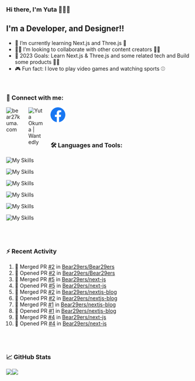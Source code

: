 ### Hi there, I'm Yuta 🤟🏻🐻

## I'm a Developer, and Designer!!

- 🌱 I’m currently learning Next.js and Three.js 🤣
- 👬🏻 I’m looking to collaborate with other content creators 👋🏻
- 🥅 2023 Goals: Learn Next.js & Three.js and some related tech and Build some products 💪🏻
- 🎮 Fun fact: I love to play video games and watching sports ⚾️

<br />

### :wave: Connect with me:

[<img align="left" alt="bear27kuma.com" width="40px" src="https://user-images.githubusercontent.com/39920490/156489586-f125813b-e344-46d6-9306-f5786684b976.jpg" style="margin-right: 20px;" />](https://bear29ers.github.io/)
[<img align="left" alt="Yuta Okuma | Wantedly" width="40px" src="https://user-images.githubusercontent.com/39920490/156489528-fdc520d6-10f1-43b6-8bf8-fadf8dcf1a90.jpg" style="margin-right: 20px;" />](https://www.wantedly.com/id/yuta_okuma_b)
[<img align="left" alt="Yuta Okuma | Facebook" width="40px" src="https://github.com/github/explore/blob/main/topics/facebook/facebook.png?raw=true" style="margin-right: 20px;" />](https://www.facebook.com/kumakuma1129/)

[//]: # '[<img align="left" alt="Yuta Okuma | Instagram" width="40px" src="https://github.com/github/explore/blob/main/topics/instagram/instagram.png?raw=true" />](https://www.instagram.com/bear_27earl/)'

<br />
<br />
<br />
<br />

### :hammer_and_wrench: Languages and Tools:

![My Skills](https://skillicons.dev/icons?i=html,css,sass,tailwind,bootstrap,js)

![My Skills](https://skillicons.dev/icons?i=ts,jquery,react,nextjs,vercel,vue)

![My Skills](https://skillicons.dev/icons?i=nodejs,express,jest,php,laravel,mysql)

![My Skills](https://skillicons.dev/icons?i=docker,git,github,githubactions,aws,linux)

![My Skills](https://skillicons.dev/icons?i=vim,neovim,lua,md,idea,vscode)

![My Skills](https://skillicons.dev/icons?i=atom,webpack,xd,ps,ai,ae)

<br />
<br />

### :zap: Recent Activity

<!--START_SECTION:activity-->

1. 🎉 Merged PR [#2](https://github.com/Bear29ers/Bear29ers/pull/2) in [Bear29ers/Bear29ers](https://github.com/Bear29ers/Bear29ers)
2. 💪 Opened PR [#2](https://github.com/Bear29ers/Bear29ers/pull/2) in [Bear29ers/Bear29ers](https://github.com/Bear29ers/Bear29ers)
3. 🎉 Merged PR [#5](https://github.com/Bear29ers/next-js/pull/5) in [Bear29ers/next-js](https://github.com/Bear29ers/next-js)
4. 💪 Opened PR [#5](https://github.com/Bear29ers/next-js/pull/5) in [Bear29ers/next-js](https://github.com/Bear29ers/next-js)
5. 🎉 Merged PR [#2](https://github.com/Bear29ers/nextjs-blog/pull/2) in [Bear29ers/nextjs-blog](https://github.com/Bear29ers/nextjs-blog)
6. 💪 Opened PR [#2](https://github.com/Bear29ers/nextjs-blog/pull/2) in [Bear29ers/nextjs-blog](https://github.com/Bear29ers/nextjs-blog)
7. 🎉 Merged PR [#1](https://github.com/Bear29ers/nextjs-blog/pull/1) in [Bear29ers/nextjs-blog](https://github.com/Bear29ers/nextjs-blog)
8. 💪 Opened PR [#1](https://github.com/Bear29ers/nextjs-blog/pull/1) in [Bear29ers/nextjs-blog](https://github.com/Bear29ers/nextjs-blog)
9. 🎉 Merged PR [#4](https://github.com/Bear29ers/next-js/pull/4) in [Bear29ers/next-js](https://github.com/Bear29ers/next-js)
10. 💪 Opened PR [#4](https://github.com/Bear29ers/next-js/pull/4) in [Bear29ers/next-js](https://github.com/Bear29ers/next-js)

<!--END_SECTION:activity-->

<br />
<br />

### :chart_with_upwards_trend: GitHub Stats

<div style="display: flex;">
    <a href="https://github.com/Bear29ers">
        <img height="200px;" src="https://github-readme-stats.vercel.app/api?username=Bear29ers&show_icons=true&theme=bear">
    </a>
    <a href="https://github.com/Bear29ers">
        <img height="200px" src="https://github-readme-stats.vercel.app/api/top-langs/?username=Bear29ers&langs_count=6&layout=compact&theme=bear">
    </a>
</div>
